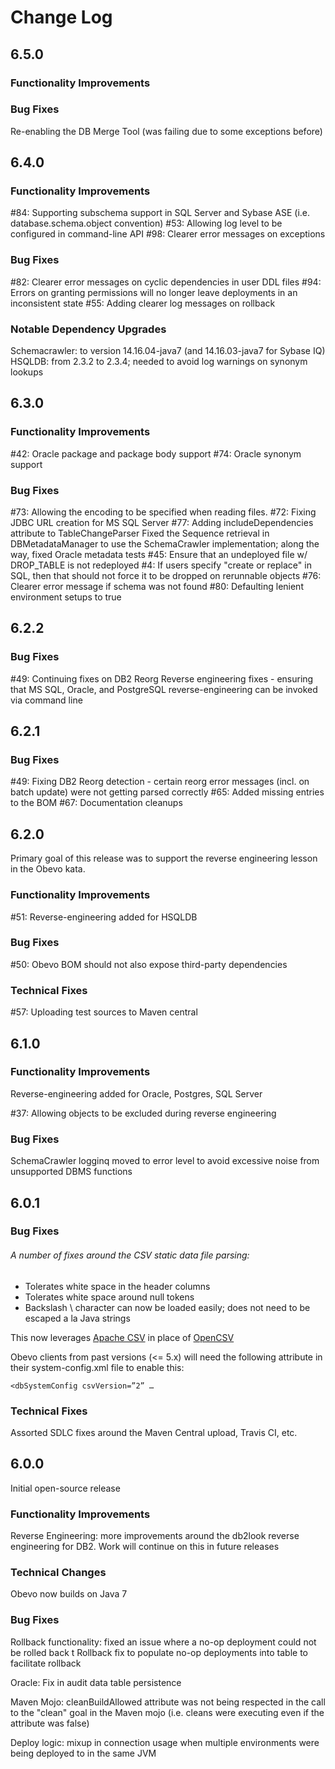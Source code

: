 # Change Log

## 6.5.0

### Functionality Improvements

### Bug Fixes
Re-enabling the DB Merge Tool (was failing due to some exceptions before)


## 6.4.0

### Functionality Improvements
#84: Supporting subschema support in SQL Server and Sybase ASE (i.e. database.schema.object convention)
#53: Allowing log level to be configured in command-line API
#98: Clearer error messages on exceptions

### Bug Fixes
#82: Clearer error messages on cyclic dependencies in user DDL files
#94: Errors on granting permissions will no longer leave deployments in an inconsistent state
#55: Adding clearer log messages on rollback

### Notable Dependency Upgrades
Schemacrawler: to version 14.16.04-java7 (and 14.16.03-java7 for Sybase IQ)
HSQLDB: from 2.3.2 to 2.3.4; needed to avoid log warnings on synonym lookups


## 6.3.0

### Functionality Improvements

#42: Oracle package and package body support
#74: Oracle synonym support


### Bug Fixes

#73: Allowing the encoding to be specified when reading files.
#72: Fixing JDBC URL creation for MS SQL Server
#77: Adding includeDependencies attribute to TableChangeParser
Fixed the Sequence retrieval in DBMetadataManager to use the SchemaCrawler implementation; along the way, fixed Oracle metadata tests
#45: Ensure that an undeployed file w/ DROP_TABLE is not redeployed
#4: If users specify "create or replace" in SQL, then that should not force it to be dropped on rerunnable objects
#76: Clearer error message if schema was not found
#80: Defaulting lenient environment setups to true


## 6.2.2

### Bug Fixes

#49: Continuing fixes on DB2 Reorg
Reverse engineering fixes - ensuring that MS SQL, Oracle, and PostgreSQL reverse-engineering can be invoked via command line


## 6.2.1

### Bug Fixes

#49: Fixing DB2 Reorg detection - certain reorg error messages (incl. on batch update) were not getting parsed correctly
#65: Added missing entries to the BOM
#67: Documentation cleanups


## 6.2.0

Primary goal of this release was to support the reverse engineering lesson in the Obevo kata.

### Functionality Improvements

#51: Reverse-engineering added for HSQLDB

### Bug Fixes

#50: Obevo BOM should not also expose third-party dependencies

### Technical Fixes

#57: Uploading test sources to Maven central


## 6.1.0

### Functionality Improvements

Reverse-engineering added for Oracle, Postgres, SQL Server

#37: Allowing objects to be excluded during reverse engineering


### Bug Fixes

SchemaCrawler logginq moved to error level to avoid excessive noise from unsupported DBMS functions


## 6.0.1

### Bug Fixes

###### A number of fixes around the CSV static data file parsing:
* Tolerates white space in the header columns
* Tolerates white space around null tokens
* Backslash \ character can now be loaded easily; does not need to be escaped a la Java strings

This now leverages [Apache CSV](https://commons.apache.org/proper/commons-csv/) in place of [OpenCSV](http://opencsv.sourceforge.net/)

Obevo clients from past versions (<= 5.x) will need the following attribute in their system-config.xml file to enable this:
```
<dbSystemConfig csvVersion=”2” …
```

### Technical Fixes

Assorted SDLC fixes  around the Maven Central upload, Travis CI, etc.


## 6.0.0
Initial open-source release

### Functionality Improvements
Reverse Engineering: more improvements around the db2look reverse engineering for DB2. Work will continue on this in future releases


### Technical Changes
Obevo now builds on Java 7


### Bug Fixes
Rollback functionality: fixed an issue where a no-op deployment could not be rolled back t
Rollback fix to populate no-op deployments into table to facilitate rollback

Oracle: Fix in audit data table persistence

Maven Mojo: cleanBuildAllowed attribute was not being respected in the call to the "clean" goal in the Maven mojo (i.e. cleans were executing even if the attribute was false)

Deploy logic: mixup in connection usage when multiple environments were being deployed to in the same JVM
